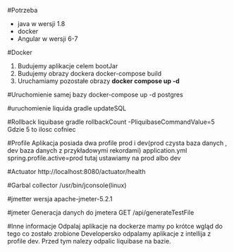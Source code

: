 #Potrzeba
- java w wersji 1.8
- docker
- Angular w wersji 6-7

#Docker
1. Budujemy aplikacje celem bootJar
2. Budujemy obrazy dockera docker-compose build
3. Uruchamiamy pozostałe obrazy <b>docker compose up -d </b>


#Uruchomienie samej bazy
docker-compose up -d postgres

#uruchomienie liquida
gradle updateSQL

#Rollback liquibase
gradle rollbackCount  -PliquibaseCommandValue=5
Gdzie 5 to ilosc cofniec


#Profile
Aplikacja posiada dwa profile prod i dev(prod czysta baza danych , dev baza danych z przykładowymi rekordami)
application.yml
spring.profile.active=prod
tutaj ustawiamy na prod albo dev

#Actuator
http://localhost:8080/actuator/health

#Garbal collector
/usr/bin/jconsole(linux)


#jmetter
wersja apache-jmeter-5.2.1

#jmeter
Generacja danych do jmetera
GET /api/generateTestFile

#Inne informacje
Odpalaj aplikacje na dockerze mamy po krótce wgląd do tego co zostało zrobione
Developersko odpalamy aplikacje z intellija z profile dev. Przed tym nalezy odpalic liquibase na bazie.